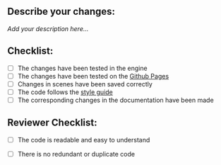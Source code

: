## Describe your changes:
*Add your description here...*

## Checklist:
 - [ ] The changes have been tested in the engine
 - [ ] The changes have been tested on the [Github Pages](https://incrediboldstudio.github.io/card-ttrpg/)
 - [ ] Changes in scenes have been saved correctly
 - [ ] The code follows the [style guide](https://github.com/IncrediboldStudio/card-ttrpg/blob/main/docs/style_guide.md)
 - [ ] The corresponding changes in the documentation have been made

 ## Reviewer Checklist:
 - [ ] The code is readable and easy to understand
 - [ ] There is no redundant or duplicate code


